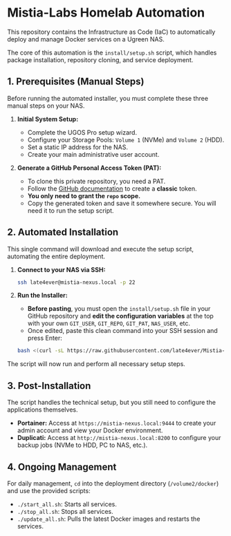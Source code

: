 # Mistia-Labs Homelab Automation

This repository contains the Infrastructure as Code (IaC) to automatically deploy and manage Docker services on a Ugreen NAS.

The core of this automation is the `install/setup.sh` script, which handles package installation, repository cloning, and service deployment.

## 1. Prerequisites (Manual Steps)

Before running the automated installer, you must complete these three manual steps on your NAS.

1. **Initial System Setup:**
    * Complete the UGOS Pro setup wizard.
    * Configure your Storage Pools: `Volume 1` (NVMe) and `Volume 2` (HDD).
    * Set a static IP address for the NAS.
    * Create your main administrative user account.

2. **Generate a GitHub Personal Access Token (PAT):**
    * To clone this private repository, you need a PAT.
    * Follow the [GitHub documentation](https://docs.github.com/en/authentication/keeping-your-account-and-data-secure/managing-your-personal-access-tokens) to create a **classic** token.
    * **You only need to grant the `repo` scope.**
    * Copy the generated token and save it somewhere secure. You will need it to run the setup script.

## 2. Automated Installation

This single command will download and execute the setup script, automating the entire deployment.

1. **Connect to your NAS via SSH:**

    ```bash
    ssh late4ever@mistia-nexus.local -p 22
    ```

2. **Run the Installer:**
    * **Before pasting**, you must open the `install/setup.sh` file in your GitHub repository and **edit the configuration variables** at the top with your own `GIT_USER`, `GIT_REPO`, `GIT_PAT`, `NAS_USER`, etc.
    * Once edited, paste this clean command into your SSH session and press Enter:

    ```bash
    bash <(curl -sL https://raw.githubusercontent.com/late4ever/Mistia-Labs/main/Install/setup.sh)
    ```

The script will now run and perform all necessary setup steps.

## 3. Post-Installation

The script handles the technical setup, but you still need to configure the applications themselves.

* **Portainer:** Access at `https://mistia-nexus.local:9444` to create your admin account and view your Docker environment.
* **Duplicati:** Access at `http://mistia-nexus.local:8200` to configure your backup jobs (NVMe to HDD, PC to NAS, etc.).

## 4. Ongoing Management

For daily management, `cd` into the deployment directory (`/volume2/docker`) and use the provided scripts:

* `./start_all.sh`: Starts all services.
* `./stop_all.sh`: Stops all services.
* `./update_all.sh`: Pulls the latest Docker images and restarts the services.